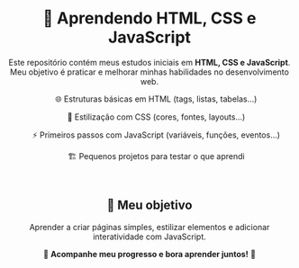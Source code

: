 <h1 align= "center";>📘 Aprendendo HTML, CSS e JavaScript</h1> 

<p align= "center";>Este repositório contém meus estudos iniciais em <b>HTML, CSS e JavaScript</b>. Meu objetivo é praticar e melhorar minhas habilidades no desenvolvimento web.</p>

<ul align= "center";>
  <p>🌐 Estruturas básicas em HTML (tags, listas, tabelas...)</p>
  <p>🎨 Estilização com CSS (cores, fontes, layouts...)</p>
  <p>⚡ Primeiros passos com JavaScript (variáveis, funções, eventos...)</p>
  <p>🏗️ Pequenos projetos para testar o que aprendi</p>
</ul><br>

<h2 align= "center";>🚀 Meu objetivo</h2>
<p align= "center";>Aprender a criar páginas simples, estilizar elementos e adicionar interatividade com JavaScript.<br></p>
<p align= "center";>🔗 <b>Acompanhe meu progresso e bora aprender juntos!</b> 🚀</p>
